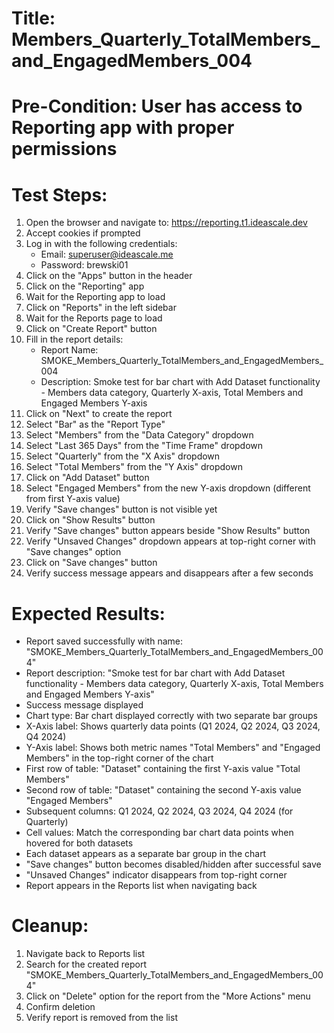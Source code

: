 # Title: Members_Quarterly_TotalMembers_and_EngagedMembers_004

# Pre-Condition: User has access to Reporting app with proper permissions

# Test Steps:
1. Open the browser and navigate to: https://reporting.t1.ideascale.dev
2. Accept cookies if prompted
3. Log in with the following credentials:
   - Email: superuser@ideascale.me
   - Password: brewski01
4. Click on the "Apps" button in the header
5. Click on the "Reporting" app
6. Wait for the Reporting app to load
7. Click on "Reports" in the left sidebar
8. Wait for the Reports page to load
9. Click on "Create Report" button
10. Fill in the report details:
    - Report Name: SMOKE_Members_Quarterly_TotalMembers_and_EngagedMembers_004
    - Description: Smoke test for bar chart with Add Dataset functionality - Members data category, Quarterly X-axis, Total Members and Engaged Members Y-axis
11. Click on "Next" to create the report
12. Select "Bar" as the "Report Type"
13. Select "Members" from the "Data Category" dropdown
14. Select "Last 365 Days" from the "Time Frame" dropdown
15. Select "Quarterly" from the "X Axis" dropdown
16. Select "Total Members" from the "Y Axis" dropdown
17. Click on "Add Dataset" button
18. Select "Engaged Members" from the new Y-axis dropdown (different from first Y-axis value)
19. Verify "Save changes" button is not visible yet
20. Click on "Show Results" button
21. Verify "Save changes" button appears beside "Show Results" button
22. Verify "Unsaved Changes" dropdown appears at top-right corner with "Save changes" option
23. Click on "Save changes" button
24. Verify success message appears and disappears after a few seconds

# Expected Results:
- Report saved successfully with name: "SMOKE_Members_Quarterly_TotalMembers_and_EngagedMembers_004"
- Report description: "Smoke test for bar chart with Add Dataset functionality - Members data category, Quarterly X-axis, Total Members and Engaged Members Y-axis"
- Success message displayed
- Chart type: Bar chart displayed correctly with two separate bar groups
- X-Axis label: Shows quarterly data points (Q1 2024, Q2 2024, Q3 2024, Q4 2024)
- Y-Axis label: Shows both metric names "Total Members" and "Engaged Members" in the top-right corner of the chart
- First row of table: "Dataset" containing the first Y-axis value "Total Members"
- Second row of table: "Dataset" containing the second Y-axis value "Engaged Members"
- Subsequent columns: Q1 2024, Q2 2024, Q3 2024, Q4 2024 (for Quarterly)
- Cell values: Match the corresponding bar chart data points when hovered for both datasets
- Each dataset appears as a separate bar group in the chart
- "Save changes" button becomes disabled/hidden after successful save
- "Unsaved Changes" indicator disappears from top-right corner
- Report appears in the Reports list when navigating back

# Cleanup:
1. Navigate back to Reports list
2. Search for the created report "SMOKE_Members_Quarterly_TotalMembers_and_EngagedMembers_004"
3. Click on "Delete" option for the report from the "More Actions" menu
4. Confirm deletion
5. Verify report is removed from the list